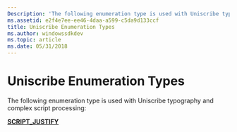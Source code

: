 ```yaml
---
Description: 'The following enumeration type is used with Uniscribe typography and complex script processing:'
ms.assetid: e2f4e7ee-ee46-4daa-a599-c5da9d133ccf
title: Uniscribe Enumeration Types
ms.author: windowssdkdev
ms.topic: article
ms.date: 05/31/2018
---
```


# Uniscribe Enumeration Types

The following enumeration type is used with Uniscribe typography and complex script processing:

[**SCRIPT\_JUSTIFY**](/windows/desktop/api/Usp10/ne-usp10-tag_script_justify)

 

 



